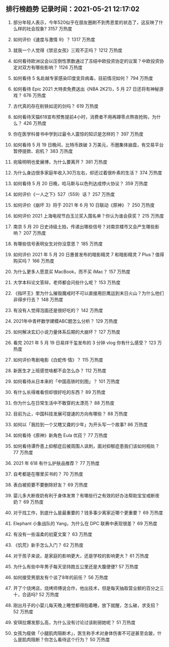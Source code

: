 
## 排行榜趋势 记录时间：2021-05-21 12:17:02
  
  1. 部分年轻人表示，今年520似乎在朋友圈刷不到秀恩爱的状态了，这反映了什么样的社会现象? 3157 万热度
    
  2. 如何评价《速度与激情 9》？ 1317 万热度
    
  3. 就我一个人觉得《禁忌女孩》三观不正吗？ 1212 万热度
    
  4. 如何看待欧洲议会以压倒性票数通过了冻结中欧投资协定的议案？中欧投资协定对双方有哪些影响？ 1126 万热度
    
  5. 如何看待 5 名赴越专家感染印度变异病毒，目前情况如何？ 794 万热度
    
  6. 如何看待 Epic 2021 大特卖免费送出《NBA 2K21》，5 月 27 日还将有神秘游戏？ 676 万热度
    
  7. 古代真的存在削铁如泥的剑吗？ 619 万热度
    
  8. 如何看待天猫618宣布预售提前4小时，消费者不用再蹲零点熬夜抢购，为什么？ 426 万热度
    
  9. 你在医学科普书中学到过最令人震惊的知识是怎样的？ 397 万热度
    
  10. 如何看待 5 月 19 日晚间，比特币跌破 3 万美元，币圈集体崩盘，有交易平台暂停提款、宕机？ 383 万热度
    
  11. 宛瑜明明也爱展博，为什么要离开？ 381 万热度
    
  12. 为什么身边很多家庭年收入30万左右，却还过着很朴素的生活？ 374 万热度
    
  13. 如何看待 5 月 20 日晚，哈马斯与以色列达成停火协议？ 359 万热度
    
  14. 如何评价《一人之下》527（559）话？ 257 万热度
    
  15. 如何评价《崩坏 3》将于 2021 年 6 月 10 日联动《原神》？ 250 万热度
    
  16. 如何评价 2021 上海电视节白玉兰奖入围名单？你认为谁会获奖？ 215 万热度
    
  17. 南京 5 月 20 日史诗级土拍，传递出哪些信号？对南京楼市又会产生哪些影响？ 207 万热度
    
  18. 有哪些信号表明女生对你没意思？ 185 万热度
    
  19. 如何评价 2021 年 5 月 20 日惠普发布的暗影精灵 7 和暗影精灵 7 Plus？值得购买吗？ 166 万热度
    
  20. 为什么更多人愿意买 MacBook，而不买 iMac？ 157 万热度
    
  21. 大学本科论文答辩，老师都会问些什么呢？ 153 万热度
    
  22. 《指环王》里为什么摧毁魔戒时不可以直接用巨鹰运到末日火山？为什么他们非得步行去？ 148 万热度
    
  23. 有没有人觉得泡面还是很好吃的？ 142 万热度
    
  24. 2021年中青杯数学建模ABC题怎么分析？ 129 万热度
    
  25. 如何解决玄幻小说力量体系后期的大崩坏？ 127 万热度
    
  26. 看完 2021 年 5 月 19 日易烊千玺发布的 3 分钟 vlog 你有什么感受？ 123 万热度
    
  27. 如何评价粤剧电影《白蛇传·情》？ 115 万热度
    
  28. 新医生才上班感觉啥都不会怎么办？ 112 万热度
    
  29. 如何看待从日本来的「中国高铁时刻图」？ 101 万热度
    
  30. 有什么长得难看但却很好吃的东西？ 89 万热度
    
  31. 你为什么在日常生活中不敢穿的太漂亮？ 88 万热度
    
  32. 目前为止，中国科技发展可提速的方向有哪些？ 88 万热度
    
  33. 如何以「我捡到一个又瞎又聋的少年」为开头写一个故事? 86 万热度
    
  34. 如何看待《原神》新角色 Eula 优菈？ 77 万热度
    
  35. 如何看待谭乔患上抑郁症后被周围人讽刺，面对抑郁症患我们该如何相处？ 77 万热度
    
  36. 2021 年 618 有什么护肤品推荐？ 77 万热度
    
  37. 自考都是在哪里买书的？ 70 万热度
    
  38. 表白被拒要不要删除好友？ 69 万热度
    
  39. 婴儿多大断夜奶有利于身体发育？有哪些行之有效的好办法帮助宝宝戒断夜奶？ 69 万热度
    
  40. 对于找工作，到底什么是最重要的？钱多事少离家近哪个更重要？ 69 万热度
    
  41. Elephant 小象战队的 Yang，为什么在 DPC 联赛中表现很差？ 69 万热度
    
  42. 有没有一些温柔的初夏文案？ 63 万热度
    
  43. 《饥荒》新手怎么入门？ 62 万热度
    
  44. 对于孩子来说，是家庭的影响更大，还是学校的影响更大？ 61 万热度
    
  45. 为什么有些中年男子每天坚持跑五公里还是大腹便便? 57 万热度
    
  46. 如何接受男朋友有个谈了8年的前任？ 56 万热度
    
  47. 开了个烧烤店，烧烤师傅说合作，他出技术，但是每天抽取营业额的百分之三十，合适吗? 52 万热度
    
  48. 刚出月子的小婴儿每天晚上睡觉都得抱着睡，放下就醒，怎么破，求支招？ 52 万热度
    
  49. 安琪拉爆发那么高，为什么没有讨论过该削弱她呢？ 51 万热度
    
  50. 女孩为瘦做「小腿肌肉阻断术」，医生称手术对身体伤害不可逆甚至会跛，什么是肌肉阻断？你怎么看待这个行为？ 50 万热度
    